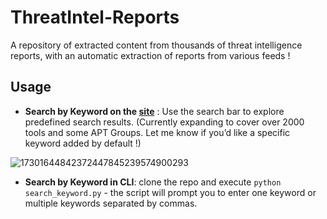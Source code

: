 # ThreatIntel-Reports

A repository of extracted content from thousands of threat intelligence reports, with an automatic extraction of reports from various feeds !

## Usage

  - **Search by Keyword on the [site](https://mthcht.github.io/ThreatIntel-Reports/)** : Use the search bar to explore predefined search results. (Currently expanding to cover over 2000 tools and some APT Groups. Let me know if you’d like a specific keyword added by default !)

 ![17301644842372447845239574900293](https://github.com/user-attachments/assets/9aedcd91-ec03-4df6-b167-eab53ad0e153)

  - **Search by Keyword in CLI**: clone the repo and execute `python search_keyword.py`  - the script will prompt you to enter one keyword or multiple keywords separated by commas.
